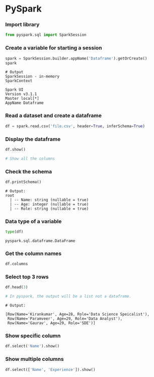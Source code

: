 # PySpark

### Import library
```python
from pyspark.sql import SparkSession
```

### Create a variable for starting a session
```python
spark = SparkSession.builder.appName('Dataframe').getOrCreate()
spark
```

```terminal
# Output
SparkSession - in-memory
SparkContext

Spark UI
Version v3.1.1
Master local[*]
AppName Dataframe
```

### Read a dataset and create a dataframe
```python
df = spark.read.csv('file.csv', header=True, inferSchema=True)
```

### Display the dataframe
```python
df.show()

# Show all the columns
```

### Check the schema
```python
df.printSchema()
```

```terminal
# Output:
root
  | -- Name: string (nullable = true)
  | -- Age: integer (nullable = true)
  | -- Role: string (nullable = true)
```

### Data type of a variable

```python
type(df)
```

```output
pyspark.sql.dataframe.DataFrame
```

### Get the column names
```python
df.columns
```

### Select top 3 rows
```python
df.head(3)

# In pyspark, the output will be a list not a dataframe.
```
```terminal
# Output:

[Row(Name='Kirankumar', Age=28, Role='Data Science Speicalist'),
 Row(Name='Paramveer', Age=29, Role='Data Analyst'),
 Row(Name='Gaurav', Age=29, Role='SDE')]
```

### Show specific column
```python
df.select('Name').show()
```

### Show multiple columns
```python
df.select(['Name', 'Experience']).show()
```
